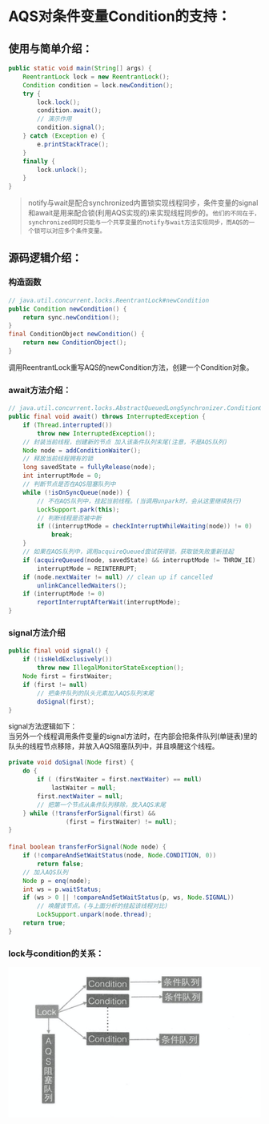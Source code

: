 # AQS对条件变量Condition的支持：
## 使用与简单介绍：
```java
public static void main(String[] args) {
    ReentrantLock lock = new ReentrantLock();
    Condition condition = lock.newCondition();
    try {
        lock.lock();
        condition.await();
        // 演示作用
        condition.signal();
    } catch (Exception e) {
        e.printStackTrace();
    }
    finally {
        lock.unlock();
    }
}
```
> notify与wait是配合synchronized内置锁实现线程同步，条件变量的signal和await是用来配合锁(利用AQS实现的)来实现线程同步的。```他们的不同在于，synchronized同时只能与一个共享变量的notify与wait方法实现同步，而AQS的一个锁可以对应多个条件变量。```

## 源码逻辑介绍：
### 构造函数
```java
// java.util.concurrent.locks.ReentrantLock#newCondition
public Condition newCondition() {
    return sync.newCondition();
}
final ConditionObject newCondition() {
    return new ConditionObject();
}
```
调用ReentrantLock重写AQS的newCondition方法，创建一个Condition对象。

### await方法介绍：
```java
// java.util.concurrent.locks.AbstractQueuedLongSynchronizer.ConditionObject#await()
public final void await() throws InterruptedException {
    if (Thread.interrupted())
        throw new InterruptedException();
    // 封装当前线程，创建新的节点 加入该条件队列末尾(注意，不是AQS队列)
    Node node = addConditionWaiter();
    // 释放当前线程拥有的锁
    long savedState = fullyRelease(node);
    int interruptMode = 0;
    // 判断节点是否在AQS阻塞队列中
    while (!isOnSyncQueue(node)) {
        // 不在AQS队列中，挂起当前线程。(当调用unpark时，会从这里继续执行)
        LockSupport.park(this);
        // 判断线程是否被中断
        if ((interruptMode = checkInterruptWhileWaiting(node)) != 0)
            break;
    }
    // 如果在AQS队列中，调用acquireQueued尝试获得锁，获取锁失败重新挂起
    if (acquireQueued(node, savedState) && interruptMode != THROW_IE)
        interruptMode = REINTERRUPT;
    if (node.nextWaiter != null) // clean up if cancelled
        unlinkCancelledWaiters();
    if (interruptMode != 0)
        reportInterruptAfterWait(interruptMode);
}
```

### signal方法介绍
```java
public final void signal() {
    if (!isHeldExclusively())
        throw new IllegalMonitorStateException();
    Node first = firstWaiter;
    if (first != null)
        // 把条件队列的队头元素加入AQS队列末尾
        doSignal(first);
}
```
signal方法逻辑如下：  
当另外一个线程调用条件变量的signal方法时，在内部会把条件队列(单链表)里的队头的线程节点移除，并放入AQS阻塞队列中，并且唤醒这个线程。

```java
private void doSignal(Node first) {
    do {
        if ( (firstWaiter = first.nextWaiter) == null)
            lastWaiter = null;
        first.nextWaiter = null;
        // 把第一个节点从条件队列移除，放入AQS末尾
    } while (!transferForSignal(first) &&
                (first = firstWaiter) != null);
}

final boolean transferForSignal(Node node) {
    if (!compareAndSetWaitStatus(node, Node.CONDITION, 0))
        return false;
    // 加入AQS队列
    Node p = enq(node);
    int ws = p.waitStatus;
    if (ws > 0 || !compareAndSetWaitStatus(p, ws, Node.SIGNAL))
        // 唤醒该节点。(与上面分析的挂起该线程对比)
        LockSupport.unpark(node.thread);
    return true;
}
```

### lock与condition的关系：
<img src="../../../imgs/condition.png" height=300px width=600px>